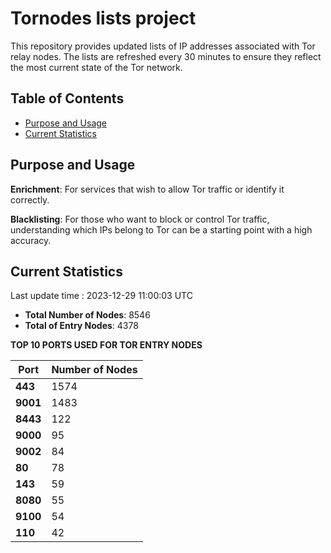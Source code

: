 # Tornodes lists project

This repository provides updated lists of IP addresses associated with Tor relay nodes. The lists are refreshed every 30 minutes to ensure they reflect the most current state of the Tor network.

## Table of Contents

- [Purpose and Usage](#purpose-and-usage)
- [Current Statistics](#current-statistics)


## Purpose and Usage

**Enrichment**: For services that wish to allow Tor traffic or identify it correctly.

**Blacklisting**: For those who want to block or control Tor traffic, understanding which IPs belong to Tor can be a starting point with a high accuracy.

## Current Statistics

Last update time : 2023-12-29 11:00:03 UTC

- **Total Number of Nodes**: 8546
- **Total of Entry Nodes**: 4378

**TOP 10 PORTS USED FOR TOR ENTRY NODES**

| **Port** | **Number of Nodes** |
|------|-----------------|
| **443**   | 1574  |
| **9001**   | 1483  |
| **8443**   | 122  |
| **9000**   | 95  |
| **9002**   | 84  |
| **80**   | 78  |
| **143**   | 59  |
| **8080**   | 55  |
| **9100**   | 54  |
| **110**   | 42  |

